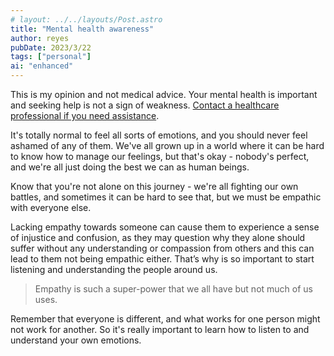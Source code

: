 ```yaml
---
# layout: ../../layouts/Post.astro
title: "Mental health awareness"
author: reyes
pubDate: 2023/3/22
tags: ["personal"]
ai: "enhanced"
---
```


This is my opinion and not medical advice. Your mental health is important and seeking help is not a sign of weakness. [Contact a healthcare professional if you need assistance](https://findahelpline.com/).

It's totally normal to feel all sorts of emotions, and you should never feel ashamed of any of them. We've all grown up in a world where it can be hard to know how to manage our feelings, but that's okay - nobody's perfect, and we're all just doing the best we can as human beings.

Know that you're not alone on this journey - we're all fighting our own battles, and sometimes it can be hard to see that, but we must be empathic with everyone else.

Lacking empathy towards someone can cause them to experience a sense of injustice and confusion, as they may question why they alone should suffer without any understanding or compassion from others and this can lead to them not being empathic either. That’s why is so important to start listening and understanding the people around us.

> Empathy is such a super-power that we all have but not much of us uses.

Remember that everyone is different, and what works for one person might not work for another. So it's really important to learn how to listen to and understand your own emotions.

